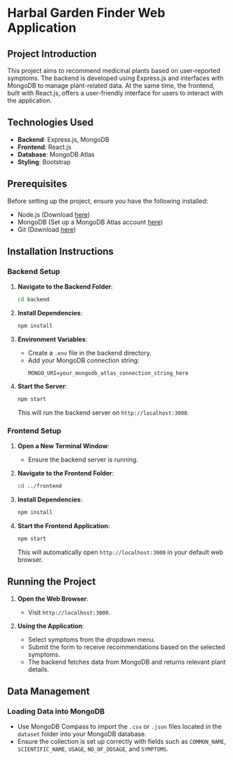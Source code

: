 # Harbal Garden Finder Web Application

## Project Introduction

This project aims to recommend medicinal plants based on user-reported symptoms. The backend is developed using Express.js and interfaces with MongoDB to manage plant-related data. At the same time, the frontend, built with React.js, offers a user-friendly interface for users to interact with the application.

## Technologies Used

- **Backend**: Express.js, MongoDB
- **Frontend**: React.js
- **Database**: MongoDB Atlas
- **Styling**: Bootstrap

## Prerequisites

Before setting up the project, ensure you have the following installed:
- Node.js (Download [here](https://nodejs.org/en/download/))
- MongoDB (Set up a MongoDB Atlas account [here](https://www.mongodb.com/cloud/atlas))
- Git (Download [here](https://git-scm.com/downloads))

## Installation Instructions

### Backend Setup

1. **Navigate to the Backend Folder**:
    ```bash
    cd backend
    ```

2. **Install Dependencies**:
    ```bash
    npm install
    ```

3. **Environment Variables**:
    - Create a `.env` file in the backend directory.
    - Add your MongoDB connection string:
        ```env
        MONGO_URI=your_mongodb_atlas_connection_string_here
        ```

4. **Start the Server**:
    ```bash
    npm start
    ```
    This will run the backend server on `http://localhost:3000`.

### Frontend Setup

1. **Open a New Terminal Window**:
    - Ensure the backend server is running.

2. **Navigate to the Frontend Folder**:
    ```bash
    cd ../frontend
    ```

3. **Install Dependencies**:
    ```bash
    npm install
    ```

4. **Start the Frontend Application**:
    ```bash
    npm start
    ```
    This will automatically open `http://localhost:3000` in your default web browser.

## Running the Project

1. **Open the Web Browser**:
    - Visit `http://localhost:3000`.

2. **Using the Application**:
    - Select symptoms from the dropdown menu.
    - Submit the form to receive recommendations based on the selected symptoms.
    - The backend fetches data from MongoDB and returns relevant plant details.

## Data Management

### Loading Data into MongoDB

- Use MongoDB Compass to import the `.csv` or `.json` files located in the `dataset` folder into your MongoDB database.
- Ensure the collection is set up correctly with fields such as `COMMON_NAME`, `SCIENTIFIC_NAME`, `USAGE`, `NO_OF_DOSAGE`, and `SYMPTOMS`.
